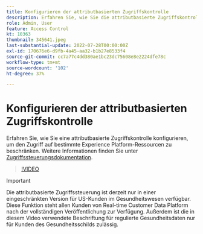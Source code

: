 ```yaml
---
title: Konfigurieren der attributbasierten Zugriffskontrolle
description: Erfahren Sie, wie Sie die attributbasierte Zugriffskontrolle konfigurieren, um den Zugriff auf bestimmte Experience Platform-Ressourcen zu steuern.
role: Admin, User
feature: Access Control
kt: 10363
thumbnail: 345641.jpeg
last-substantial-update: 2022-07-28T00:00:00Z
exl-id: 170676e6-d9fb-4a45-aa32-b1b27e8533f4
source-git-commit: cc7a77c4dd380ae1bc23dc75608e8e2224dfe78c
workflow-type: tm+mt
source-wordcount: '102'
ht-degree: 37%

---
```


# Konfigurieren der attributbasierten Zugriffskontrolle

Erfahren Sie, wie Sie eine attributbasierte Zugriffskontrolle konfigurieren, um den Zugriff auf bestimmte Experience Platform-Ressourcen zu beschränken. Weitere Informationen finden Sie unter [Zugriffssteuerungsdokumentation](https://experienceleague.adobe.com/docs/experience-platform/access-control/abac/overview.html?lang=de).

>[!VIDEO](https://video.tv.adobe.com/v/345641?quality=12&learn=on)

>[!IMPORTANT]
>
> Die attributbasierte Zugriffssteuerung ist derzeit nur in einer eingeschränkten Version für US-Kunden im Gesundheitswesen verfügbar. Diese Funktion steht allen Kunden von Real-time Customer Data Platform nach der vollständigen Veröffentlichung zur Verfügung. Außerdem ist die in diesem Video verwendete Beschriftung für regulierte Gesundheitsdaten nur für Kunden des Gesundheitsschilds zulässig.
